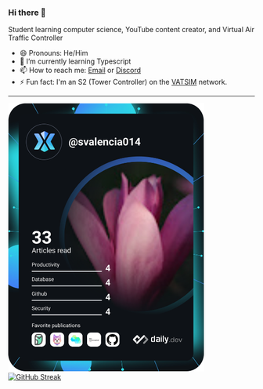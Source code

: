 ### Hi there 👋

Student learning computer science, YouTube content creator, and Virtual Air Traffic Controller

- 😄 Pronouns: He/Him
- 🌱 I’m currently learning Typescript
- 📫 How to reach me: [Email](mailto:sv.samuel.valencia014@gmail.com) or [Discord](https://discord.gg/a65sJ99D98)
- ⚡ Fun fact: I'm an S2 (Tower Controller) on the [VATSIM](https://vatsim.net) network. 
<hr>

<a href="https://app.daily.dev/DailyDevTips"><img src="https://github.com/svalencia014/svalencia014/blob/main/devcard.svg" width="400" alt="Samuel Valencia's Dev Card"/></a>   [![GitHub Streak](https://github-readme-streak-stats.herokuapp.com?user=svalencia014&theme=dracula)](https://git.io/streak-stats)
